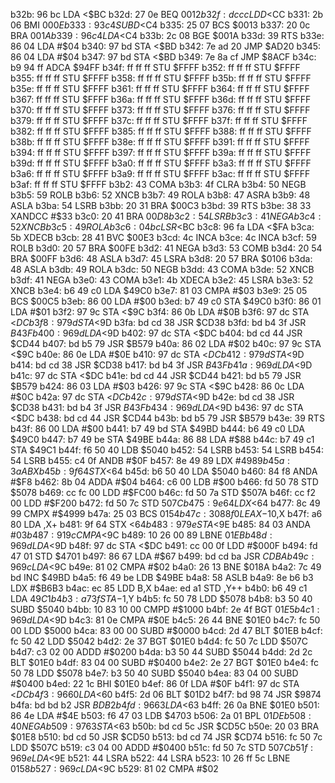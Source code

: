 b32b: 96 bc        LDA    <$BC
b32d: 27 0e        BEQ    $0012
b32f: dc cc        LDD    <$CC
b331: 2b 06        BMI    $000E
b333: 93 c4        SUBD   <$C4
b335: 25 07        BCS    $0013
b337: 20 0c        BRA    $001A
b339: 96 c4        LDA    <$C4
b33b: 2c 08        BGE    $001A
b33d: 39           RTS
b33e: 86 04        LDA    #$04
b340: 97 bd        STA    <$BD
b342: 7e ad 20     JMP    $AD20
b345: 86 04        LDA    #$04
b347: 97 bd        STA    <$BD
b349: 7e 8a cf     JMP    $8ACF
b34c: b9 94 ff     ADCA   $94FF
b34f: ff ff ff     STU    $FFFF
b352: ff ff ff     STU    $FFFF
b355: ff ff ff     STU    $FFFF
b358: ff ff ff     STU    $FFFF
b35b: ff ff ff     STU    $FFFF
b35e: ff ff ff     STU    $FFFF
b361: ff ff ff     STU    $FFFF
b364: ff ff ff     STU    $FFFF
b367: ff ff ff     STU    $FFFF
b36a: ff ff ff     STU    $FFFF
b36d: ff ff ff     STU    $FFFF
b370: ff ff ff     STU    $FFFF
b373: ff ff ff     STU    $FFFF
b376: ff ff ff     STU    $FFFF
b379: ff ff ff     STU    $FFFF
b37c: ff ff ff     STU    $FFFF
b37f: ff ff ff     STU    $FFFF
b382: ff ff ff     STU    $FFFF
b385: ff ff ff     STU    $FFFF
b388: ff ff ff     STU    $FFFF
b38b: ff ff ff     STU    $FFFF
b38e: ff ff ff     STU    $FFFF
b391: ff ff ff     STU    $FFFF
b394: ff ff ff     STU    $FFFF
b397: ff ff ff     STU    $FFFF
b39a: ff ff ff     STU    $FFFF
b39d: ff ff ff     STU    $FFFF
b3a0: ff ff ff     STU    $FFFF
b3a3: ff ff ff     STU    $FFFF
b3a6: ff ff ff     STU    $FFFF
b3a9: ff ff ff     STU    $FFFF
b3ac: ff ff ff     STU    $FFFF
b3af: ff ff ff     STU    $FFFF
b3b2: 43           COMA
b3b3: 4f           CLRA
b3b4: 50           NEGB
b3b5: 59           ROLB
b3b6: 52           XNCB
b3b7: 49           ROLA
b3b8: 47           ASRA
b3b9: 48           ASLA
b3ba: 54           LSRB
b3bb: 20 31        BRA    $00C3
b3bd: 39           RTS
b3be: 38 33        XANDCC #$33
b3c0: 20 41        BRA    $00D8
b3c2: 54           LSRB
b3c3: 41           NEGA
b3c4: 52           XNCB
b3c5: 49           ROLA
b3c6: 04 bc        LSR    <$BC
b3c8: 96 fa        LDA    <$FA
b3ca: 5b           XDECB
b3cb: 28 41        BVC    $00E3
b3cd: 4c           INCA
b3ce: 4c           INCA
b3cf: 59           ROLB
b3d0: 20 57        BRA    $00FE
b3d2: 41           NEGA
b3d3: 53           COMB
b3d4: 20 54        BRA    $00FF
b3d6: 48           ASLA
b3d7: 45           LSRA
b3d8: 20 57        BRA    $0106
b3da: 48           ASLA
b3db: 49           ROLA
b3dc: 50           NEGB
b3dd: 43           COMA
b3de: 52           XNCB
b3df: 41           NEGA
b3e0: 43           COMA
b3e1: 4b           XDECA
b3e2: 45           LSRA
b3e3: 52           XNCB
b3e4: b6 49 c0     LDA    $49C0
b3e7: 81 03        CMPA   #$03
b3e9: 25 05        BCS    $00C5
b3eb: 86 00        LDA    #$00
b3ed: b7 49 c0     STA    $49C0
b3f0: 86 01        LDA    #$01
b3f2: 97 9c        STA    <$9C
b3f4: 86 0b        LDA    #$0B
b3f6: 97 dc        STA    <$DC
b3f8: 97 9d        STA    <$9D
b3fa: bd cd 38     JSR    $CD38
b3fd: bd b4 3f     JSR    $B43F
b400: 96 9d        LDA    <$9D
b402: 97 dc        STA    <$DC
b404: bd cd 44     JSR    $CD44
b407: bd b5 79     JSR    $B579
b40a: 86 02        LDA    #$02
b40c: 97 9c        STA    <$9C
b40e: 86 0e        LDA    #$0E
b410: 97 dc        STA    <$DC
b412: 97 9d        STA    <$9D
b414: bd cd 38     JSR    $CD38
b417: bd b4 3f     JSR    $B43F
b41a: 96 9d        LDA    <$9D
b41c: 97 dc        STA    <$DC
b41e: bd cd 44     JSR    $CD44
b421: bd b5 79     JSR    $B579
b424: 86 03        LDA    #$03
b426: 97 9c        STA    <$9C
b428: 86 0c        LDA    #$0C
b42a: 97 dc        STA    <$DC
b42c: 97 9d        STA    <$9D
b42e: bd cd 38     JSR    $CD38
b431: bd b4 3f     JSR    $B43F
b434: 96 9d        LDA    <$9D
b436: 97 dc        STA    <$DC
b438: bd cd 44     JSR    $CD44
b43b: bd b5 79     JSR    $B579
b43e: 39           RTS
b43f: 86 00        LDA    #$00
b441: b7 49 bd     STA    $49BD
b444: b6 49 c0     LDA    $49C0
b447: b7 49 be     STA    $49BE
b44a: 86 88        LDA    #$88
b44c: b7 49 c1     STA    $49C1
b44f: f6 50 40     LDB    $5040
b452: 54           LSRB
b453: 54           LSRB
b454: 54           LSRB
b455: c4 0f        ANDB   #$0F
b457: 8e 49 89     LDX    #$4989
b45a: 3a           ABX
b45b: 9f 64        STX    <$64
b45d: b6 50 40     LDA    $5040
b460: 84 f8        ANDA   #$F8
b462: 8b 04        ADDA   #$04
b464: c6 00        LDB    #$00
b466: fd 50 78     STD    $5078
b469: cc fc 00     LDD    #$FC00
b46c: fd 50 7a     STD    $507A
b46f: cc f2 00     LDD    #$F200
b472: fd 50 7c     STD    $507C
b475: 9e 64        LDX    <$64
b477: 8c 49 99     CMPX   #$4999
b47a: 25 03        BCS    $0154
b47c: 30 88 f0     LEAX   -$10,X
b47f: a6 80        LDA    ,X+
b481: 9f 64        STX    <$64
b483: 97 9e        STA    <$9E
b485: 84 03        ANDA   #$03
b487: 91 9c        CMPA   <$9C
b489: 10 26 00 89  LBNE   $01EB
b48d: 96 9d        LDA    <$9D
b48f: 97 dc        STA    <$DC
b491: cc 00 0f     LDD    #$000F
b494: fd 47 01     STD    $4701
b497: 86 67        LDA    #$67
b499: bd cd ba     JSR    $CDBA
b49c: 96 9c        LDA    <$9C
b49e: 81 02        CMPA   #$02
b4a0: 26 13        BNE    $018A
b4a2: 7c 49 bd     INC    $49BD
b4a5: f6 49 be     LDB    $49BE
b4a8: 58           ASLB
b4a9: 8e b6 b3     LDX    #$B6B3
b4ac: ec 85        LDD    B,X
b4ae: ed a1        STD    ,Y++
b4b0: b6 49 c1     LDA    $49C1
b4b3: a7 3f        STA    -$1,Y
b4b5: fc 50 78     LDD    $5078
b4b8: b3 50 40     SUBD   $5040
b4bb: 10 83 10 00  CMPD   #$1000
b4bf: 2e 4f        BGT    $01E5
b4c1: 96 9d        LDA    <$9D
b4c3: 81 0e        CMPA   #$0E
b4c5: 26 44        BNE    $01E0
b4c7: fc 50 00     LDD    $5000
b4ca: 83 00 00     SUBD   #$0000
b4cd: 2d 47        BLT    $01EB
b4cf: fc 50 42     LDD    $5042
b4d2: 2e 37        BGT    $01E0
b4d4: fc 50 7c     LDD    $507C
b4d7: c3 02 00     ADDD   #$0200
b4da: b3 50 44     SUBD   $5044
b4dd: 2d 2c        BLT    $01E0
b4df: 83 04 00     SUBD   #$0400
b4e2: 2e 27        BGT    $01E0
b4e4: fc 50 78     LDD    $5078
b4e7: b3 50 40     SUBD   $5040
b4ea: 83 04 00     SUBD   #$0400
b4ed: 22 1c        BHI    $01E0
b4ef: 86 0f        LDA    #$0F
b4f1: 97 dc        STA    <$DC
b4f3: 96 60        LDA    <$60
b4f5: 2d 06        BLT    $01D2
b4f7: bd 98 74     JSR    $9874
b4fa: bd bd b2     JSR    $BDB2
b4fd: 96 63        LDA    <$63
b4ff: 26 0a        BNE    $01E0
b501: 86 4e        LDA    #$4E
b503: f6 47 03     LDB    $4703
b506: 2a 01        BPL    $01DE
b508: 40           NEGA
b509: 97 63        STA    <$63
b50b: bd cd 5c     JSR    $CD5C
b50e: 20 03        BRA    $01E8
b510: bd cd 50     JSR    $CD50
b513: bd cd 74     JSR    $CD74
b516: fc 50 7c     LDD    $507C
b519: c3 04 00     ADDD   #$0400
b51c: fd 50 7c     STD    $507C
b51f: 96 9e        LDA    <$9E
b521: 44           LSRA
b522: 44           LSRA
b523: 10 26 ff 5c  LBNE   $0158
b527: 96 9c        LDA    <$9C
b529: 81 02        CMPA   #$02

